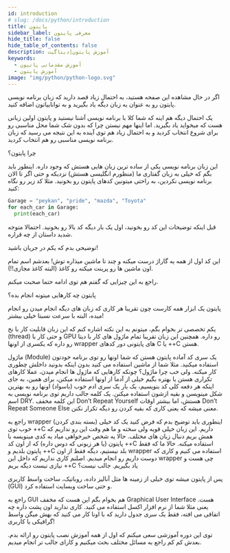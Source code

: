 ```yaml
---
id: introduction
# slug: /docs/python/introduction
title: پایتون
sidebar_label: معرفی پایتون
hide_title: false
hide_table_of_contents: false
description: آموزش پایتون|دیتاگیت
keywords:
  - آموزش مقدماتی پاتیون
  - آموزش پایتون
image: "img/python/python-logo.svg"
---
```


اگر در حال مشاهده این صفحه هستید، به احتمال زیاد قصد دارید که زبان برنامه نویسی پایتون رو به عنوان یه زبان دیگه یاد بگیرید و به تواناییاتون اضافه کنید.

یک احتمال دیگه هم اینه که شما کلا با برنامه نویسی آشنا نیستید و پایتون اولین زبانی هست که میخواید یاد بگیرید. اما اینها مهم نیستن چرا که بدون شک شما محل مناسبی رو برای شروع انتخاب کردید و به احتمال زیاد هم توی آینده به این نتیجه می رسید که زبان برنامه نویسی مناسبی رو هم انتخاب کردید.

چرا پایتون؟

این زبان برنامه نویسی یکی از ساده ترین زبان هایی هستش که وجود داره. اینطور باید بگم که خیلی به زبان گفتاری ما (منظورم انگلیسی هستش) نزدیکه و حتی اگر تا الان برنامه نویسی نکردین، به راحتی میتونین کدهای پایتون رو بخونید. مثلا کد زیر رو نگاه کنید:

```python
Garage = "peykan", "pride", "mazda", "Toyota"
for each_car in Garage:
  print(each_car)
```

قبل اینکه توضیحات این کد رو بخونید، اول یک بار دیگه کد بالا رو بخونید. احتمالا متوجه شدید داستان از چه قراره.

توضیحی بدم که یکم در جریان باشید!

این کد اول از همه یه گاراژ درست میکنه و چند تا ماشین میذاره توش! بعدشم اسم تمام اون ماشین ها رو پرینت میکنه رو کاغذ (البته کاغذ مجازی!!).

راجع به این چیزایی که گفتم هم توی ادامه حتما صحبت میکنم.

پایتون چه کارهایی میتونه انجام بده؟

پایتون یک ابزار همه کارست چون تقریبا هر کاری که زبان های دیگه انجام میدن رو انجام میده، البته با سرعت نسبتا خیلی بیشتر!

یکم تخصصی تر بخوام بگم، میتونم به این نکته اشاره کنم که این زبان قابلیت کار با نخ (thread) و حتی کار با GPU رو داره. همچنین این زبان تقریبا تمام ماژول های کار با دیتا رو داره که یکسری از اونها wrapper های پایتونی دور کدهای C یا ++C هستن.

ماژول (Module) یک سری کد آماده پایتون هستن که شما اونها رو توی برنامه خودتون استفاده میکنید. مثلا شما از ماشین استفاده می کنید بدون اینکه بدونید داخلش چطوری کار میکنه. ولی خب چرا ماژول؟ چونکه کارهایی که ماژول ها انجام میدن، عملا کارهای تکراری هستن یا بهتره بگیم خیلی از آدما از اونها استفاده میکنن، برای همین، به جای اینکه هر دفعه کلی کد بنویسیم، یک بار یک سری ادم خوب (باسواد) اونها رو به بهترین شکل مینویسن و بقیه ازشون استفاده میکنن. یک کلمه جالب داریم توی برنامه نویسی به اسم DRY. این کلمه مخفف Don’t Repeat Yourself هستش، اما بیشتر اوقات Don’t Repeat Someone Else معنی میشه که یعنی کاری که بقیه کردن رو دیگه تکرار نکنن.

راجع به wrapper (بسته بندی کردن) اینطوری باید توضیح بدم که فرض کنید یک کد خیلی خوب توی ++C داریم. این زبان خیلی قویه ولی سخته و ما هم وقت این رو نداریم که همش بریم دنبال زبان های مختلف. حالا یه شخص خیرخواهی میاد یه کدی مینویسه با پایتون (یا هر زبونی که دوس داره) که از اون کد ++C استفاده میکنه. حالا ما که فقط پایتون بلدیم و ++C بلد نیستیم، دیگه فقط از اون wrapper استفاده می کنیم و کاری که دوست داریم رو انجام میدیم. اصلنم کاری نداریم که داخل این wrapper چی هست و نیازی نیست دیگه بریم ++C یاد بگیریم. جالب نیست؟

پس از پایتون میشه توی خیلی از زمینه ها مثل آنالیز داده، روباتیک، ساخت واسط کاربری (GUI) و حتی ساخت وبسایت استفاده کرد.

راجع به GUI هم بخوام بگم این هست که مخفف Graphical User Interface هست. یعنی مثلا شما از نرم افزار اکسل استفاده می کنید. کاری ندارید اون پشت داره چه اتفاقی می افته، فقط یک سری جدول دارید که با اونا کار می کنید که بهش میگن واسط گرافیکی یا کاربری!

توی این دوره آموزشی سعی میکنم که اول از همه آموزش نصب پایتون رو ارائه بدم. بعدش کم کم راجع به مسائل مختلف بحث میکنیم و کارای جالب تر انجام میدیم.
